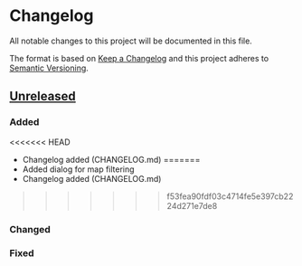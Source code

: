 # Changelog

All notable changes to this project will be documented in this file.

The format is based on [Keep a Changelog](http://keepachangelog.com/en/1.0.0/)
and this project adheres to [Semantic Versioning](http://semver.org/spec/v2.0.0.html).

## [Unreleased](https://github.com/USGS-WiM/stnweb2/tree/dev)

### Added
<<<<<<< HEAD

-   Changelog added (CHANGELOG.md)
=======
- Added dialog for map filtering
- Changelog added (CHANGELOG.md)
>>>>>>> f53fea90fdf03c4714fe5e397cb2224d271e7de8

### Changed

### Fixed
